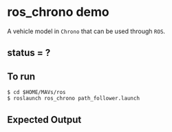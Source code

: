 # ros_chrono demo

A vehicle model in `Chrono` that can be used through `ROS`.

## status = ?


## To run

```
$ cd $HOME/MAVs/ros
$ roslaunch ros_chrono path_follower.launch

```

## Expected Output
